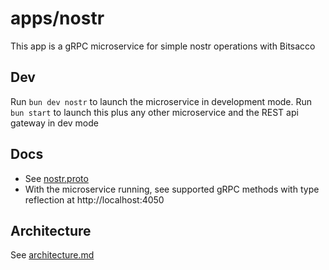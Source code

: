 # apps/nostr

This app is a gRPC microservice for simple nostr operations with Bitsacco

## Dev

Run `bun dev nostr` to launch the microservice in development mode.
Run `bun start` to launch this plus any other microservice and the REST api gateway in dev mode

## Docs

- See [nostr.proto](https://github.com/bitsacco/os/blob/main/proto/nostr.proto)
- With the microservice running, see supported gRPC methods with type reflection at http://localhost:4050

## Architecture

See [architecture.md](https://github.com/bitsacco/os/blob/main/docs/architecture.md)
